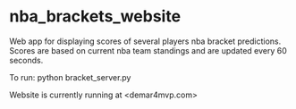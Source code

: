 # nba_brackets_website
Web app for displaying scores of several players nba bracket predictions. Scores are based on current nba team standings and are updated every 60 seconds.

To run:
python bracket_server.py

Website is currently running at <demar4mvp.com>
